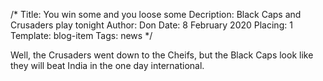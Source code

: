 /*
Title: You win some and you loose some
Decription: Black Caps and Crusaders play tonight
Author: Don
Date: 8 February 2020
Placing: 1
Template: blog-item
Tags: news
*/

Well, the Crusaders went down to the Cheifs, but the Black Caps look like they will beat India in the one day international.
